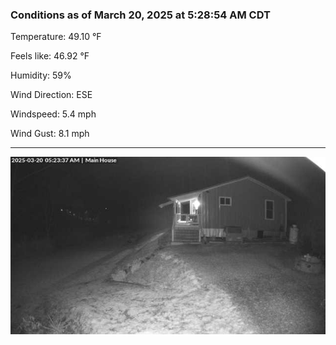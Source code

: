 ### Conditions as of March 20, 2025 at 5:28:54 AM CDT 

Temperature: 49.10 &deg;F

Feels like: 46.92 &deg;F

Humidity: 59%

Wind Direction: ESE

Windspeed: 5.4 mph

Wind Gust: 8.1 mph

---

<img src="./images/latest.jpeg"/>

